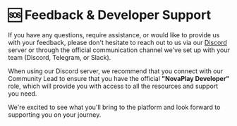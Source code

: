 # 🆘 Feedback & Developer Support

If you have any questions, require assistance, or would like to provide us with your feedback, please don't hesitate to reach out to us via our [Discord](https://discord.gg/hyperplay) server or through the official communication channel we've set up with your team (Discord, Telegram, or Slack).&#x20;

When using our Discord server, we recommend that you connect with our Community Lead to ensure that you have the official **"NovaPlay Developer"** role, which will provide you with access to all the resources and support you need.

We're excited to see what you'll bring to the platform and look forward to supporting you on your journey.

